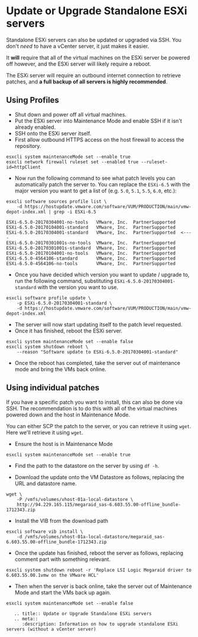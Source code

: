 # Update or Upgrade Standalone ESXi servers

Standalone ESXi servers can also be updated or upgraded via SSH. You don't *need* to have a vCenter server, it just makes it easier.

It **will** require that all of the virtual machines on the ESXi server be powered off however, and the ESXi server will likely require a reboot.

The ESXi server will require an outbound internet connection to retrieve patches, and **a full backup of all servers is highly recommended**.

## Using Profiles

* Shut down and power off all virtual machines.
* Put the ESXi server into Maintenance Mode and enable SSH if it isn't already enabled.
* SSH onto the ESXi server itself.
* First allow outbound HTTPS access on the host firewall to access the repository.

```
esxcli system maintenanceMode set --enable true
esxcli network firewall ruleset set --enabled true --ruleset-id=httpClient
```

* Now run the following command to see what patch levels you can automatically patch the server to. You can replace the `ESXi-6.5` with the major version you want to get a list of (e.g. `5.0`, `5.1`, `5.5`, `6.0`, etc.):

```
esxcli software sources profile list \
    -d https://hostupdate.vmware.com/software/VUM/PRODUCTION/main/vmw-depot-index.xml | grep -i ESXi-6.5
```

```
ESXi-6.5.0-20170304001-no-tools   VMware, Inc.  PartnerSupported
ESXi-6.5.0-20170104001-standard   VMware, Inc.  PartnerSupported
ESXi-6.5.0-20170304001-standard   VMware, Inc.  PartnerSupported  <----
ESXi-6.5.0-20170301001s-no-tools  VMware, Inc.  PartnerSupported
ESXi-6.5.0-20170301001s-standard  VMware, Inc.  PartnerSupported
ESXi-6.5.0-20170104001-no-tools   VMware, Inc.  PartnerSupported
ESXi-6.5.0-4564106-standard       VMware, Inc.  PartnerSupported
ESXi-6.5.0-4564106-no-tools       VMware, Inc.  PartnerSupported
```

* Once you have decided which version you want to update / upgrade to, run the following command, substituting `ESXi-6.5.0-20170304001-standard` with the version you want to use.

```
esxcli software profile update \
    -p ESXi-6.5.0-20170304001-standard \
    -d https://hostupdate.vmware.com/software/VUM/PRODUCTION/main/vmw-depot-index.xml
```

* The server will now start updating itself to the patch level requested.
* Once it has finished, reboot the ESXi server.

```
esxcli system maintenanceMode set --enable false
esxcli system shutdown reboot \
    --reason "Software update to ESXi-6.5.0-20170304001-standard"
```

* Once the reboot has completed, take the server out of maintenance mode and bring the VMs back online.

## Using individual patches

If you have a specific patch you want to install, this can also be done via SSH. The recommendation is to do this with all of the virtual machines powered down and the host in Maintenance Mode.

You can either SCP the patch to the server, or you can retrieve it using `wget`. Here we'll retrieve it using `wget`.

* Ensure the host is in Maintenance Mode

```
esxcli system maintenanceMode set --enable true
```

* Find the path to the datastore on the server by using `df -h`.

* Download the update onto the VM Datastore as follows, replacing the URL and datastore name.

```
wget \
    -P /vmfs/volumes/vhost-01a-local-datastore \
    http://94.229.165.115/megaraid_sas-6.603.55.00-offline_bundle-1712343.zip
```

* Install the VIB from the download path

```
esxcli software vib install \
    -d /vmfs/volumes/vhost-01a-local-datastore/megaraid_sas-6.603.55.00-offline_bundle-1712343.zip
```

* Once the update has finished, reboot the server as follows, replacing comment part with something relevant.

```
esxcli system shutdown reboot -r 'Replace LSI Logic Megaraid driver to 6.603.55.00.1vmw on the VMware HCL'
```

* Then when the server is back online, take the server out of Maintenance Mode and start the VMs back up again.

```
esxcli system maintenanceMode set --enable false
```

```eval_rst
   .. title:: Update or Upgrade Standalone ESXi servers
   .. meta::
      :description: Information on how to upgrade standalone ESXi servers (without a vCenter server)
```
